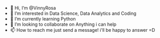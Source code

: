 - 👋 Hi, I’m @VinnyRosa
- 👀 I’m interested in Data Science, Data Analytics and Coding
- 🌱 I’m currently learning Python
- 💞️ I’m looking to collaborate on Anything i can help
- 📫 How to reach me just send a message! i'll be happy to answer =D

<!---
VinnyRosa/VinnyRosa is a ✨ special ✨ repository because its `README.md` (this file) appears on your GitHub profile.
You can click the Preview link to take a look at your changes.
--->
